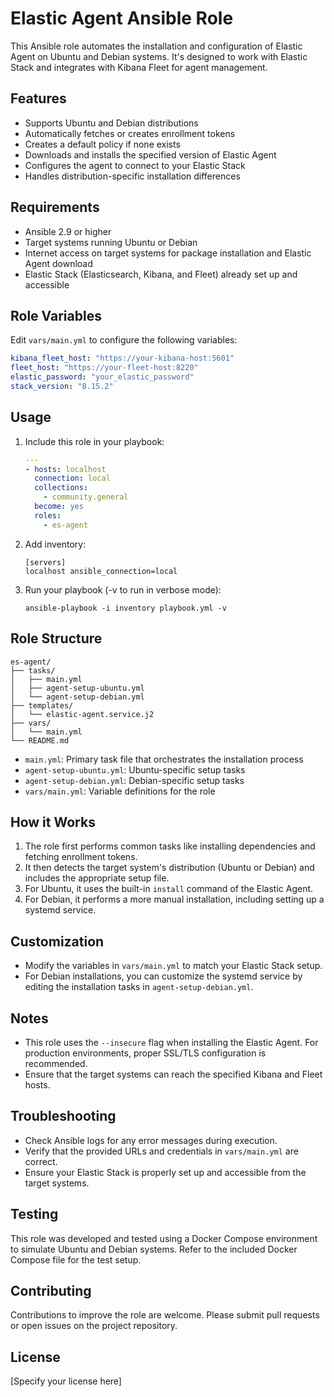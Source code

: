 # Elastic Agent Ansible Role

This Ansible role automates the installation and configuration of Elastic Agent on Ubuntu and Debian systems. It's designed to work with Elastic Stack and integrates with Kibana Fleet for agent management.

## Features

- Supports Ubuntu and Debian distributions
- Automatically fetches or creates enrollment tokens
- Creates a default policy if none exists
- Downloads and installs the specified version of Elastic Agent
- Configures the agent to connect to your Elastic Stack
- Handles distribution-specific installation differences

## Requirements

- Ansible 2.9 or higher
- Target systems running Ubuntu or Debian
- Internet access on target systems for package installation and Elastic Agent download
- Elastic Stack (Elasticsearch, Kibana, and Fleet) already set up and accessible

## Role Variables

Edit `vars/main.yml` to configure the following variables:

```yaml
kibana_fleet_host: "https://your-kibana-host:5601"
fleet_host: "https://your-fleet-host:8220"
elastic_password: "your_elastic_password"
stack_version: "8.15.2"
```

## Usage

1. Include this role in your playbook:

   ```yaml
   ---
   - hosts: localhost
     connection: local
     collections:
       - community.general
     become: yes
     roles:
       - es-agent
   ```

2. Add inventory:

   ```
   [servers]
   localhost ansible_connection=local
   ```

3. Run your playbook (-v to run in verbose mode):

   ```
   ansible-playbook -i inventory playbook.yml -v
   ```

## Role Structure

```
es-agent/
├── tasks/
│   ├── main.yml
│   ├── agent-setup-ubuntu.yml
│   └── agent-setup-debian.yml
├── templates/
│   └── elastic-agent.service.j2
├── vars/
│   └── main.yml
└── README.md
```

- `main.yml`: Primary task file that orchestrates the installation process
- `agent-setup-ubuntu.yml`: Ubuntu-specific setup tasks
- `agent-setup-debian.yml`: Debian-specific setup tasks
- `vars/main.yml`: Variable definitions for the role

## How it Works

1. The role first performs common tasks like installing dependencies and fetching enrollment tokens.
2. It then detects the target system's distribution (Ubuntu or Debian) and includes the appropriate setup file.
3. For Ubuntu, it uses the built-in `install` command of the Elastic Agent.
4. For Debian, it performs a more manual installation, including setting up a systemd service.

## Customization

- Modify the variables in `vars/main.yml` to match your Elastic Stack setup.
- For Debian installations, you can customize the systemd service by editing the installation tasks in `agent-setup-debian.yml`.

## Notes

- This role uses the `--insecure` flag when installing the Elastic Agent. For production environments, proper SSL/TLS configuration is recommended.
- Ensure that the target systems can reach the specified Kibana and Fleet hosts.

## Troubleshooting

- Check Ansible logs for any error messages during execution.
- Verify that the provided URLs and credentials in `vars/main.yml` are correct.
- Ensure your Elastic Stack is properly set up and accessible from the target systems.

## Testing

This role was developed and tested using a Docker Compose environment to simulate Ubuntu and Debian systems. Refer to the included Docker Compose file for the test setup.

## Contributing

Contributions to improve the role are welcome. Please submit pull requests or open issues on the project repository.

## License

[Specify your license here]